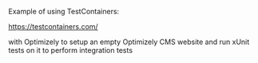 Example of using TestContainers:

https://testcontainers.com/

with Optimizely to setup an empty Optimizely CMS website and run xUnit tests on it to perform integration tests
